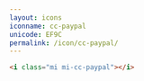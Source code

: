 ```yaml
---
layout: icons
iconname: cc-paypal
unicode: EF9C
permalink: /icon/cc-paypal/
---
```


``` html
<i class="mi mi-cc-paypal"></i>
```
